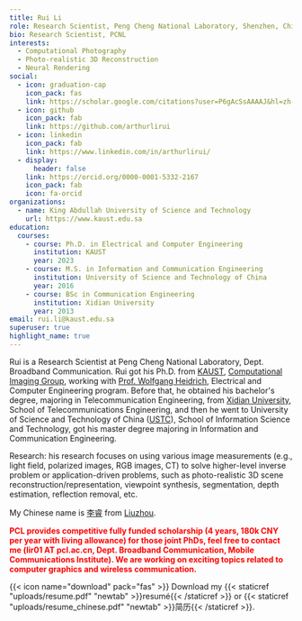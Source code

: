 ```yaml
---
title: Rui Li
role: Research Scientist, Peng Cheng National Laboratory, Shenzhen, China
bio: Research Scientist, PCNL
interests:
  - Computational Photography
  - Photo-realistic 3D Reconstruction
  - Neural Rendering
social:
  - icon: graduation-cap
    icon_pack: fas
    link: https://scholar.google.com/citations?user=P6gAcSsAAAAJ&hl=zh-CN
  - icon: github
    icon_pack: fab
    link: https://github.com/arthurlirui
  - icon: linkedin
    icon_pack: fab
    link: https://www.linkedin.com/in/arthurlirui/
  - display:
      header: false
    link: https://orcid.org/0000-0001-5332-2167
    icon_pack: fab
    icon: fa-orcid
organizations:
  - name: King Abdullah University of Science and Technology
    url: https://www.kaust.edu.sa
education:
  courses:
    - course: Ph.D. in Electrical and Computer Engineering
      institution: KAUST
      year: 2023
    - course: M.S. in Information and Communication Engineering
      institution: University of Science and Technology of China
      year: 2016
    - course: BSc in Communication Engineering
      institution: Xidian University
      year: 2013
email: rui.li@kaust.edu.sa
superuser: true
highlight_name: true
---
```

Rui is a Research Scientist at Peng Cheng National Laboratory, Dept. Broadband Communication. Rui got his Ph.D. from [KAUST](https://www.kaust.edu.sa), [Computational Imaging Group](https://vccimaging.org), working with [Prof. Wolfgang Heidrich](https://vccimaging.org/People/heidriw/), Electrical and Computer Engineering program. Before that, he obtained his bachelor's degree, majoring in Telecommunication Engineering, from [Xidian University](https://en.xidian.edu.cn/), School of Telecommunications Engineering, and then he went to University of Science and Technology of China ([USTC](https://en.ustc.edu.cn/)), School of Information Science and Technology, got his master degree majoring in Information and Communication Engineering.

Research: his research focuses on using various image measurements (e.g., light field, polarized images, RGB images, CT) to solve higher-level inverse problem or application-driven problems, such as photo-realistic 3D scene reconstruction/representation, viewpoint synthesis, segmentation, depth estimation, reflection removal, etc.

My Chinese name is [李睿](https://www.arthurlirui.com/post/%E4%B8%AA%E4%BA%BA%E5%92%8C%E5%AE%B6%E6%97%8F%E6%83%85%E5%86%B5/) from [Liuzhou](https://en.wikipedia.org/wiki/Liuzhou). 

<span style="color: red;">**PCL provides competitive fully funded scholarship (4 years, 180k CNY per year with living allowance) for those joint PhDs, feel free to contact me (lir01 AT pcl.ac.cn, Dept. Broadband Communication, Mobile Communications Institute). We are working on exciting topics related to computer graphics and wireless communication.** </span>


{{< icon name="download" pack="fas" >}} Download my {{< staticref "uploads/resume.pdf" "newtab" >}}resumé{{< /staticref >}} or {{< staticref "uploads/resume_chinese.pdf" "newtab" >}}简历{{< /staticref >}}.